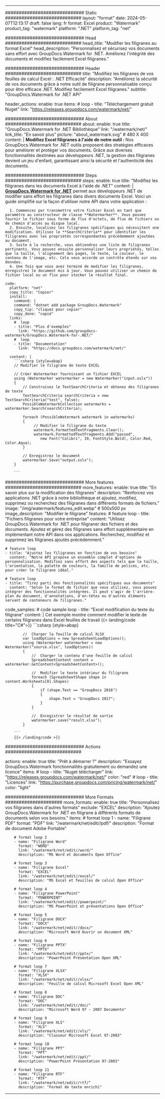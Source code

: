
---
############################# Static ############################
layout: "format"
date:  2024-05-07T12:13:17
draft: false
lang: fr
format: Excel
product: "Watermark"
product_tag: "watermark"
platform: ".NET"
platform_tag: "net"

############################# Head ############################
head_title: "Modifier les filigranes au format Excel"
head_description: "Personnalisez et sécurisez vos documents sans effort avec GroupDocs.Watermark for .NET. Améliorez l'intégrité des documents et modifiez facilement Excel filigranes."

############################# Header ############################
title: "Modifiez les filigranes de vos feuilles de calcul Excel : .NET Efficacité" 
description: "Améliorez la sécurité de vos documents grâce à notre outil de filigrane personnalisable conçu pour être efficace .NET. Modifiez facilement Excel filigranes."
subtitle: "GroupDocs.Watermark for .NET API" 

header_actions:
  enable: true
  items:
    #  loop
    - title: "Téléchargement gratuit Nuget"
      link: "https://releases.groupdocs.com/watermark/net/"
      
############################# About ############################
about:
    enable: true
    title: "GroupDocs.Watermark for .NET Bibliothèque"
    link: "/watermark/net/"
    link_title: "En savoir plus"
    picture: "about_watermark.svg" # 480 X 400
    content: |
       **Modifiez Excel filigranes à l'aide de notre outil :** Nos GroupDocs.Watermark for .NET outils proposent des stratégies efficaces pour améliorer et protéger vos documents. Grâce aux diverses fonctionnalités destinées aux développeurs .NET, la gestion des filigranes devient un jeu d'enfant, garantissant ainsi la sécurité et l'authenticité des documents.

############################# Steps ############################
steps:
    enable: true
    title: "Modifiez les filigranes dans les documents Excel à l'aide de .NET"
    content: |
      **[GroupDocs.Watermark for .NET](https://products.groupdocs.com/watermark/net/)** permet aux développeurs .NET de modifier sans effort les filigranes dans divers documents Excel. Voici un guide simplifié sur la façon d'utiliser notre API dans votre application :
      
      1. Commencez par transmettre votre fichier Excel en tant que paramètre au constructeur de classe **Watermarker**. Vous pouvez fournir le fichier sous forme de flux d'octets, de flux de fichiers ou de chemin d'accès au disque local.
      2. Ensuite, localisez les filigranes spécifiques qui nécessitent une modification. Utilisez le **SearchCriteria** pour identifier les filigranes avec les propriétés correspondantes précédemment ajoutées au document.
      3. Suite à la recherche, vous obtiendrez une liste de filigranes pertinents. Vous pouvez ensuite personnaliser leurs propriétés, telles que la taille, l'alignement des pages, le texte, la couleur, le contenu de l'image, etc. Cela vous accorde un contrôle étendu sur vos données.
      4. Une fois que vous avez terminé de modifier les filigranes, enregistrez le document mis à jour. Vous pouvez utiliser un chemin de fichier local ou un flux pour stocker le résultat final.
   
    code:
      platform: "net"
      copy_title: "Copier"
      install:
        command: |
        command: "dotnet add package GroupDocs.Watermark"
        copy_tip: "cliquez pour copier"
        copy_done: "copié"
      links:
        #  loop
        - title: "Plus d'exemples"
          link: "https://github.com/groupdocs-watermark/GroupDocs.Watermark-for-.NET/"
        #  loop
        - title: "Documentation"
          link: "https://docs.groupdocs.com/watermark/net/"
          
      content: |
        ```csharp {style=abap}
        // Modifier le filigrane de texte EXCEL

        // Créer Watermarker fournissant un fichier EXCEL
        using (Watermarker watermarker = new Watermarker("input.xslx"))
        {
            // Construisez le TextSearchCriteria et obtenez des filigranes de texte
            TextSearchCriteria searchCriteria = new TextSearchCriteria("test", false);
            PossibleWatermarkCollection watermarks = watermarker.Search(searchCriteria);

            foreach (PossibleWatermark watermark in watermarks)
            {
                 // Modifier le filigrane du texte
                 watermark.FormattedTextFragments.Clear();
                 watermark.FormattedTextFragments.Add("passed", 
                    new Font("Calibri", 19, FontStyle.Bold), Color.Red, Color.Aqua);
            }

            // Enregistrez le document
            watermarker.Save("output.xslx");
        }
        
        ```            

############################# More features ############################
more_features:
  enable: true
  title: "En savoir plus sur la modification des filigranes"
  description: "Renforcez vos applications .NET grâce à notre bibliothèque et ajoutez, modifiez, supprimez ou recherchez des filigranes dans différents formats de fichiers."
  image: "/img/watermark/features_edit.webp" # 500x500 px
  image_description: "Modifier le filigrane"
  features:
    # feature loop
    - title: "Fichiers filigranes pour votre entreprise"
      content: "Utilisez GroupDocs.Watermark for .NET pour filigraner des fichiers et des documents. Ajoutez et gérez des filigranes sans effort supplémentaire en implémentant notre API dans vos applications. Recherchez, modifiez et supprimez les filigranes ajoutés précédemment."

    # feature loop
    - title: "Ajustez les filigranes en fonction de vos besoins"
      content: "Notre API propose un ensemble complet d'options de personnalisation. Modifiez sans effort des aspects tels que la taille, l'orientation, la palette de couleurs, la famille de polices, etc. pour créer le filigrane idéal."

    # feature loop
    - title: "Tirez parti des fonctionnalités spécifiques aux documents"
      content: "Selon le format de fichier que vous utilisez, vous pouvez intégrer des fonctionnalités intégrées. Il peut s'agir de l'arrière-plan du document, d'annotations, d'en-têtes ou d'autres éléments servant de conteneurs de filigranes."
      
  code_samples:
    # code sample loop
    - title: "Excel modification du texte du filigrane"
      content: |
        Cet exemple montre comment modifier le texte de certains filigranes dans Excel feuilles de travail
        {{< landing/code title="C#">}}
        ```csharp {style=abap}
        
            //  Charger la feuille de calcul XLSX
            var loadOptions = new SpreadsheetLoadOptions();
            using (Watermarker watermarker = new Watermarker("source.xlsx", loadOptions))
            {
                //  Charger le contenu d'une feuille de calcul
                SpreadsheetContent content = watermarker.GetContent<SpreadsheetContent>();

                //  Modifier le texte intérieur du filigrane
                foreach (SpreadsheetShape shape in content.Worksheets[0].Shapes)
                {
                    if (shape.Text == "GroupDocs 2016")
                    {
                        shape.Text = "GroupDocs 2017";
                    }
                }

                //  Enregistrer le résultat de sortie
                watermarker.save("result.xlsx");
            }

        ```
        {{< /landing/code >}}


############################# Actions ############################

actions:
  enable: true
  title: "Prêt à démarrer ?"
  description: "Essayez GroupDocs.Watermark fonctionnalités gratuitement ou demandez une licence"
  items:
    #  loop
    - title: "Nuget télécharger"
      link: "https://releases.groupdocs.com/watermark/net/"
      color: "red"
        #  loop
    - title: "Licences"
      link: "https://purchase.groupdocs.com/pricing/watermark/net/"
      color: "light"


############################# More Formats #####################
more_formats:
    enable: true
    title: "Personnalisez vos filigranes dans d'autres formats"
    exclude: "EXCEL"
    description: "Ajoutez GroupDocs.Watermark for .NET en filigrane à différents formats de documents selon vos besoins."
    items: 
        # format loop 1
        - name: "Filigrane PDF"
          format: "PDF"
          link: "/watermark/net/edit//pdf/"
          description: "Format de document Adobe Portable"

        # format loop 2
        - name: "Filigrane Word"
          format: "WORD"
          link: "/watermark/net/edit//word/"
          description: "MS Word et documents Open Office"
          
        # format loop 3
        - name: "Filigrane Excel"
          format: "EXCEL"
          link: "/watermark/net/edit//excel/"
          description: "MS Excel et feuilles de calcul Open Office"

        # format loop 4
        - name: "Filigrane PowerPoint"
          format: "POWERPOINT"
          link: "/watermark/net/edit//powerpoint/"
          description: "MS PowerPoint et présentations Open Office"

        # format loop 5
        - name: "Filigrane DOCX"
          format: "DOCX"
          link: "/watermark/net/edit//docx/"
          description: "Microsoft Word Ouvrir un document XML"
          
        # format loop 6
        - name: "Filigrane PPTX"
          format: "PPTX"
          link: "/watermark/net/edit//pptx/"
          description: "PowerPoint Présentation Open XML"
          
        # format loop 7
        - name: "Filigrane XLSX"
          format: "XLSX"
          link: "/watermark/net/edit//xlsx/"
          description: "Feuille de calcul Microsoft Excel Open XML"

        # format loop 8
        - name: "Filigrane DOC"
          format: "DOC"
          link: "/watermark/net/edit//doc/"
          description: "Microsoft Word 97 - 2007 Documento"

        # format loop 9
        - name: "Filigrane XLS"
          format: "XLS"
          link: "/watermark/net/edit//xls/"
          description: "Classeur Microsoft Excel 97-2003"

        # format loop 10
        - name: "Filigrane PPT"
          format: "PPT"
          link: "/watermark/net/edit//ppt/"
          description: "PowerPoint Présentation 97-2003"

        # format loop 11
        - name: "Filigrane RTF"
          format: "RTF"
          link: "/watermark/net/edit//rtf/"
          description: "Format de texte enrichi"

---